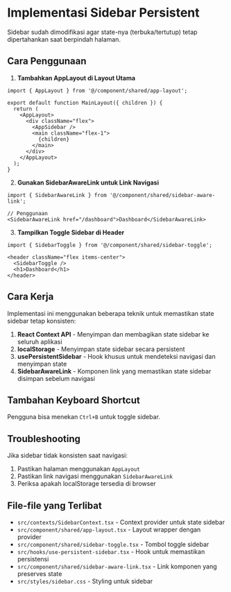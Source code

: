 # Implementasi Sidebar Persistent

Sidebar sudah dimodifikasi agar state-nya (terbuka/tertutup) tetap dipertahankan saat berpindah halaman.

## Cara Penggunaan

1. **Tambahkan AppLayout di Layout Utama**

```tsx
import { AppLayout } from '@/component/shared/app-layout';

export default function MainLayout({ children }) {
  return (
    <AppLayout>
      <div className="flex">
        <AppSidebar />
        <main className="flex-1">
          {children}
        </main>
      </div>
    </AppLayout>
  );
}
```

2. **Gunakan SidebarAwareLink untuk Link Navigasi**

```tsx
import { SidebarAwareLink } from '@/component/shared/sidebar-aware-link';

// Penggunaan
<SidebarAwareLink href="/dashboard">Dashboard</SidebarAwareLink>
```

3. **Tampilkan Toggle Sidebar di Header**

```tsx
import { SidebarToggle } from '@/component/shared/sidebar-toggle';

<header className="flex items-center">
  <SidebarToggle />
  <h1>Dashboard</h1>
</header>
```

## Cara Kerja

Implementasi ini menggunakan beberapa teknik untuk memastikan state sidebar tetap konsisten:

1. **React Context API** - Menyimpan dan membagikan state sidebar ke seluruh aplikasi
2. **localStorage** - Menyimpan state sidebar secara persistent
3. **usePersistentSidebar** - Hook khusus untuk mendeteksi navigasi dan menyimpan state
4. **SidebarAwareLink** - Komponen link yang memastikan state sidebar disimpan sebelum navigasi

## Tambahan Keyboard Shortcut

Pengguna bisa menekan `Ctrl+B` untuk toggle sidebar.

## Troubleshooting

Jika sidebar tidak konsisten saat navigasi:

1. Pastikan halaman menggunakan `AppLayout`
2. Pastikan link navigasi menggunakan `SidebarAwareLink`
3. Periksa apakah localStorage tersedia di browser

## File-file yang Terlibat

- `src/contexts/SidebarContext.tsx` - Context provider untuk state sidebar
- `src/component/shared/app-layout.tsx` - Layout wrapper dengan provider
- `src/component/shared/sidebar-toggle.tsx` - Tombol toggle sidebar
- `src/hooks/use-persistent-sidebar.tsx` - Hook untuk memastikan persistensi
- `src/component/shared/sidebar-aware-link.tsx` - Link komponen yang preserves state
- `src/styles/sidebar.css` - Styling untuk sidebar
